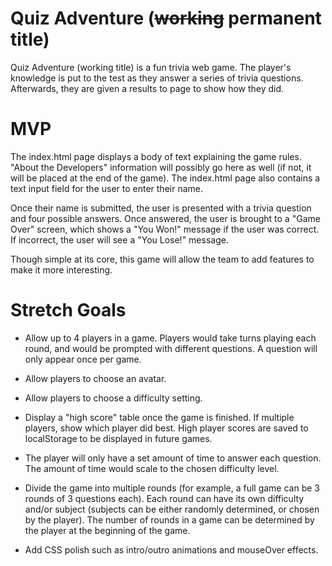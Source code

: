 # Quiz Adventure (~~working~~ permanent title)

Quiz Adventure (working title) is a fun trivia web game. The player's knowledge is put to the test as they answer a series of trivia questions. Afterwards, they are given a results to page to show how they did.

# MVP
The index.html page displays a body of text explaining the game rules. "About the Developers" information will possibly go here as well (if not, it will be placed at the end of the game). The index.html page also contains a text input field for the user to enter their name.

Once their name is submitted, the user is presented with a trivia question and four possible answers. Once answered, the user is brought to a "Game Over" screen, which shows a "You Won!" message if the user was correct. If incorrect, the user will see a "You Lose!" message.

Though simple at its core, this game will allow the team to add features to make it more interesting.

# Stretch Goals
* Allow up to 4 players in a game. Players would take turns playing each round, and would be prompted with different questions. A question will only appear once per game.

* Allow players to choose an avatar.

* Allow players to choose a difficulty setting.

* Display a "high score" table once the game is finished. If multiple players, show which player did best. High player scores are saved to localStorage to be displayed in future games.

* The player will only have a set amount of time to answer each question. The amount of time would scale to the chosen difficulty level.

* Divide the game into multiple rounds (for example, a full game can be 3 rounds of 3 questions each). Each round can have its own difficulty and/or subject (subjects can be either randomly determined, or chosen by the player). The number of rounds in a game can be determined by the player at the beginning of the game. 

* Add CSS polish such as intro/outro animations and mouseOver effects.




